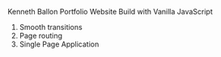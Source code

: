 Kenneth Ballon Portfolio Website
Build with Vanilla JavaScript

1. Smooth transitions
2. Page routing
3. Single Page Application
